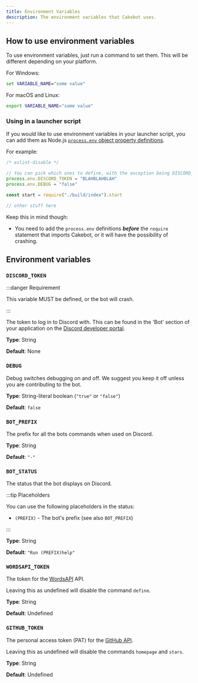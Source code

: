 ```yaml
---
title: Environment Variables
description: The environment variables that Cakebot uses.
---
```


## How to use environment variables

To use environment variables, just run a command to set them.
This will be different depending on your platform.

For Windows:

```cmd
set VARIABLE_NAME="some value"
```

For macOS and Linux:

```bash
export VARIABLE_NAME="some value"
```

### Using in a launcher script

If you would like to use environment variables in your launcher script, you can add them as Node.js [`process.env` object property definitions](https://nodejs.org/api/process.html#process_process_env).

For example:

```js
/* eslint-disable */

// You can pick which ones to define, with the exception being DISCORD_TOKEN since it is required.
process.env.DISCORD_TOKEN = "BLAHBLAHBLAH"
process.env.DEBUG = "false"

const start = require("./build/index").start

// other stuff here
```

Keep this in mind though:

-   You need to add the `process.env` definitions **_before_** the `require` statement that imports Cakebot,
    or it will have the possibility of crashing.

## Environment variables

### `DISCORD_TOKEN`

:::danger Requirement

This variable MUST be defined, or the bot will crash.

:::

The token to log in to Discord with.
This can be found in the 'Bot' section of your application on the [Discord developer portal](https://discord.com/developers).

**Type**: String

**Default**: None

### `DEBUG`

Debug switches debugging on and off. We suggest you keep it off unless you are contributing to the bot.

**Type**: String-literal boolean (`"true"` or `"false"`)

**Default**: `false`

### `BOT_PREFIX`

The prefix for all the bots commands when used on Discord.

**Type**: String

**Default**: `"-"`

### `BOT_STATUS`

The status that the bot displays on Discord.

:::tip Placeholders

You can use the following placeholders in the status:

-   `(PREFIX)` - The bot's prefix (see also `BOT_PREFIX`)

:::

**Type**: String

**Default**: `"Run (PREFIX)help"`

### `WORDSAPI_TOKEN`

The token for the [WordsAPI](https://rapidapi.com/dpventures/api/wordsapi) API.

Leaving this as undefined will disable the command `define`.

**Type**: String

**Default**: Undefined

### `GITHUB_TOKEN`

The personal access token (PAT) for the [GitHub API](https://docs.github.com/en/graphql).

Leaving this as undefined will disable the commands `homepage` and `stars`.

**Type**: String

**Default**: Undefined
